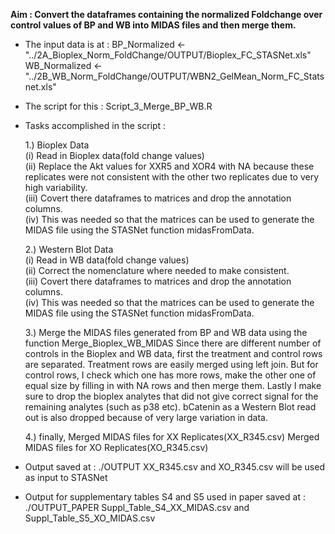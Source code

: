 
**Aim : Convert the dataframes containing the normalized Foldchange over control values of BP and WB into MIDAS files and then merge them.**

* The input data is at : 
BP_Normalized <- "../2A_Bioplex_Norm_FoldChange/OUTPUT/Bioplex_FC_STASNet.xls"
WB_Normalized <- "../2B_WB_Norm_FoldChange/OUTPUT/WBN2_GelMean_Norm_FC_Statsnet.xls"

* The script for this : Script_3_Merge_BP_WB.R

* Tasks accomplished in the script :   

  1.) Bioplex Data  
  (i) Read in Bioplex data(fold change values)   
  (ii) Replace the Akt values for XXR5 and XOR4 with NA because these replicates were not consistent with the other two replicates due to very high variability.   
  (iii) Covert there dataframes to matrices and drop the annotation columns.   
  (iv) This was needed so that the matrices can be used to generate the MIDAS file using the STASNet function midasFromData.   


  2.) Western Blot Data   
  (i) Read in WB data(fold change values)    
  (ii) Correct the nomenclature where needed to make consistent.   
  (iii) Covert there dataframes to matrices and drop the annotation columns.   
  (iv) This was needed so that the matrices can be used to generate the MIDAS file using the STASNet function midasFromData.   

  3.) Merge the MIDAS files generated from BP and WB data using the function Merge_Bioplex_WB_MIDAS
  Since there are different number of controls in the Bioplex and WB data, first the treatment and control rows are separated. Treatment rows are easily merged using     left join. But for control rows, I check which one has more rows, make the other one of equal size by filling in with NA rows and then merge them.
  Lastly I make sure to drop the bioplex analytes that did not give correct signal for the remaining analytes (such as p38 etc). bCatenin as a Western Blot read out is   also dropped because of very large variation in data.

  4.) finally,
  Merged MIDAS files for XX Replicates(XX_R345.csv)
  Merged MIDAS files for XO Replicates(XO_R345.csv)


* Output saved at : ./OUTPUT
XX_R345.csv and XO_R345.csv will be used as input to STASNet

* Output for supplementary tables S4 and S5 used in paper saved at : ./OUTPUT_PAPER
Suppl_Table_S4_XX_MIDAS.csv and Suppl_Table_S5_XO_MIDAS.csv





